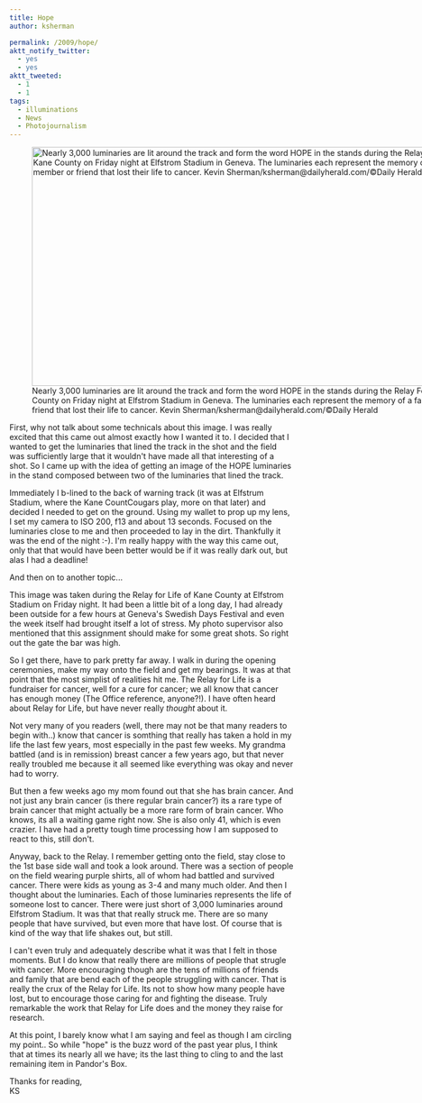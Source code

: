 ```yaml
---
title: Hope
author: ksherman

permalink: /2009/hope/
aktt_notify_twitter:
  - yes
  - yes
aktt_tweeted:
  - 1
  - 1
tags:
  - illuminations
  - News
  - Photojournalism
---
```

<figure style="width: 800px;" class="wp-caption aligncenter"><img title="Relay for Life of Kane County" src="https://s3-us-west-2.amazonaws.com/assets.kshermphoto.com/2009PostsImages/June/27/kanerelay_05.jpg" alt="Nearly 3,000 luminaries are lit around the track and form the word HOPE in the stands during the Relay For Life of Kane County on Friday night at Elfstrom Stadium in Geneva. The luminaries each represent the memory of a family member or friend that lost their life to cancer. Kevin Sherman/ksherman@dailyherald.com/©Daily Herald" width="800" height="424" /><figcaption class="wp-caption-text">Nearly 3,000 luminaries are lit around the track and form the word HOPE in the stands during the Relay For Life of Kane County on Friday night at Elfstrom Stadium in Geneva. The luminaries each represent the memory of a family member or friend that lost their life to cancer. Kevin Sherman/ksherman@dailyherald.com/©Daily Herald</figcaption></figure> 

First, why not talk about some technicals about this image. I was really excited that this came out almost exactly how I wanted it to. I decided that I wanted to get the luminaries that lined the track in the shot and the field was sufficiently large that it wouldn't have made all that interesting of a shot. So I came up with the idea of getting an image of the HOPE luminaries in the stand composed between two of the luminaries that lined the track.

Immediately I b-lined to the back of warning track (it was at Elfstrum Stadium, where the Kane CountCougars play, more on that later) and decided I needed to get on the ground. Using my wallet to prop up my lens, I set my camera to ISO 200, f13 and about 13 seconds. Focused on the luminaries close to me and then proceeded to lay in the dirt. Thankfully it was the end of the night :-). I'm really happy with the way this came out, only that that would have been better would be if it was really dark out, but alas I had a deadline!

And then on to another topic...

This image was taken during the Relay for Life of Kane County at Elfstrom Stadium on Friday night. It had been a little bit of a long day, I had already been outside for a few hours at Geneva's Swedish Days Festival and even the week itself had brought itself a lot of stress. My photo supervisor also mentioned that this assignment should make for some great shots. So right out the gate the bar was high.

So I get there, have to park pretty far away. I walk in during the opening ceremonies, make my way onto the field and get my bearings. It was at that point that the most simplist of realities hit me. The Relay for Life is a fundraiser for cancer, well for a cure for cancer; we all know that cancer has enough money (The Office reference, anyone?!). I have often heard about Relay for Life, but have never really *thought* about it.

Not very many of you readers (well, there may not be that many readers to begin with..) know that cancer is somthing that really has taken a hold in my life the last few years, most especially in the past few weeks. My grandma battled (and is in remission) breast cancer a few years ago, but that never really troubled me because it all seemed like everything was okay and never had to worry.

But then a few weeks ago my mom found out that she has brain cancer. And not just any brain cancer (is there regular brain cancer?) its a rare type of brain cancer that might actually be a more rare form of brain cancer. Who knows, its all a waiting game right now. She is also only 41, which is even crazier. I have had a pretty tough time processing how I am supposed to react to this, still don't.

Anyway, back to the Relay. I remember getting onto the field, stay close to the 1st base side wall and took a look around. There was a section of people on the field wearing purple shirts, all of whom had battled and survived cancer. There were kids as young as 3-4 and many much older. And then I thought about the luminaries. Each of those luminaries represents the life of someone lost to cancer. There were just short of 3,000 luminaries around Elfstrom Stadium. It was that that really struck me. There are so many people that have survived, but even more that have lost. Of course that is kind of the way that life shakes out, but still.

I can't even truly and adequately describe what it was that I felt in those moments. But I do know that really there are millions of people that strugle with cancer. More encouraging though are the tens of millions of friends and family that are bend each of the people struggling with cancer. That is really the crux of the Relay for Life. Its not to show how many people have lost, but to encourage those caring for and fighting the disease. Truly remarkable the work that Relay for Life does and the money they raise for research.

At this point, I barely know what I am saying and feel as though I am circling my point.. So while "hope" is the buzz word of the past year plus, I think that at times its nearly all we have; its the last thing to cling to and the last remaining item in Pandor's Box.

Thanks for reading,  
KS